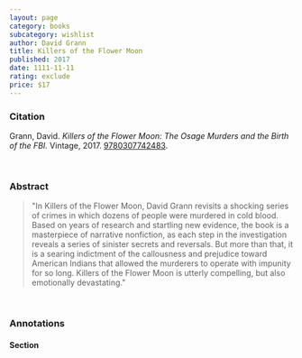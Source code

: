 ```yaml
---
layout: page
category: books
subcategory: wishlist
author: David Grann
title: Killers of the Flower Moon
published: 2017
date: 1111-11-11
rating: exclude
price: $17
---
```


### Citation

Grann, David. *Killers of the Flower Moon: The Osage Murders and the Birth of the FBI.* Vintage, 2017. [‎9780307742483](https://www.davidgrann.com/books/#killers-of-the-flower-moon).

<br>

### Abstract

> "In Killers of the Flower Moon, David Grann revisits a shocking series of crimes in which dozens of people were murdered in cold blood. Based on years of research and startling new evidence, the book is a masterpiece of narrative nonfiction, as each step in the investigation reveals a series of sinister secrets and reversals. But more than that, it is a searing indictment of the callousness and prejudice toward American Indians that allowed the murderers to operate with impunity for so long. Killers of the Flower Moon is utterly compelling, but also emotionally devastating."

<br>

### Annotations

#### Section

<br>
